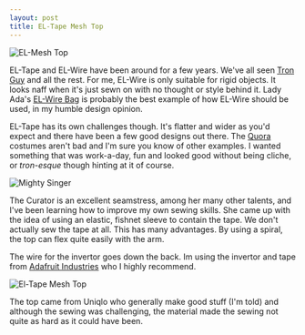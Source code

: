 ```yaml
---
layout: post
title: EL-Tape Mesh Top
---
```


![EL-Mesh Top](http://farm8.staticflickr.com/7170/6630578629_63b3985040.jpg)

EL-Tape and EL-Wire have been around for a few years. We've all seen [Tron Guy](http://www.google.co.uk/search?q=tron+guy&um=1&ie=UTF-8&hl=en&tbm=isch&source=og&sa=N&tab=wi&ei=AjkET63gLYra8APe-6DGAQ&biw=1505&bih=829&sei=BzkET4PbKdD_8QOklcmhBA) and all the rest. For me, EL-Wire is only suitable for rigid objects. It looks naff when it's just sewn on with no thought or style behind it. Lady Ada's [EL-Wire Bag](http://www.ladyada.net/make/tronbag/) is probably the best example of how EL-Wire should be used, in my humble design opinion. 

EL-Tape has its own challenges though. It's flatter and wider as you'd expect and there have been a few good designs out there. The [Quora](http://io9.com/5708876/how-to-make-your-tron-costume-glow-with-electroluminescent-wire) costumes aren't bad and I'm sure you know of other examples. I wanted something that was work-a-day, fun and looked good without being cliche, or *tron-esque* though hinting at it of course.

![Mighty Singer](http://farm8.staticflickr.com/7015/6634147313_bb2a4cac3f.jpg)

The Curator is an excellent seamstress, among her many other talents, and I've been learning how to improve my own sewing skills. She came up with the idea of using an elastic, fishnet sleeve to contain the tape. We don't actually sew the tape at all. This has many advantages. By using a spiral, the top can flex quite easily with the arm. 

The wire for the invertor goes down the back. Im using the invertor and tape from [Adafruit Industries](http://www.adafruit.com/category/50) who I highly recommend. 

![El-Tape Mesh Top](http://farm8.staticflickr.com/7165/6630571803_583f97ed37.jpg)

The top came from Uniqlo who generally make good stuff (I'm told) and although the sewing was challenging, the material made the sewing not quite as hard as it could have been.